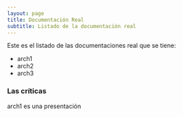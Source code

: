 ```yaml
---
layout: page
title: Documentación Real
subtitle: Listado de la documentación real
---
```


Este es el listado de las documentaciones real que se tiene:

- arch1
- arch2
- arch3

### Las críticas

arch1 es una presentación